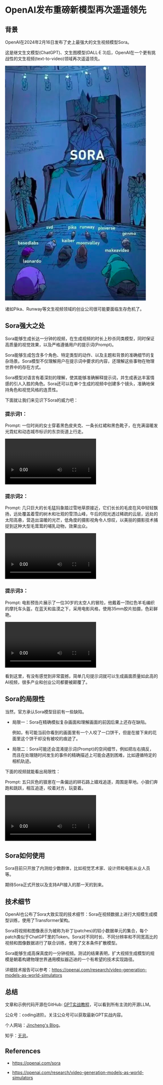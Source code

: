 # OpenAI发布重磅新模型再次遥遥领先

## 背景

OpenAI在2024年2月16日发布了史上最强大的文生视频模型Sora。

这是继文生文模型(ChatGPT)、文生图模型(DALL·E 3)后，OpenAI在一个更有挑战性的文生视频(text-to-video)领域再次遥遥领先。

![](../img/sora_vs.png) 

诸如Pika、Runway等文生视频领域的创业公司很可能要面临生存危机了。

## Sora强大之处

Sora能够生成长达一分钟的视频，在生成视频的时长上秒杀同类模型，同时保证高质量的视觉效果，以及严格遵循用户的提示词(Prompt)。

Sora能够生成包含多个角色、特定类型的动作、以及主题和背景的准确细节的复杂场景。Sora模型不仅理解用户在提示词中要求的内容，还理解这些事物在物理世界中的存在方式。

Sora模型对语言有着深刻的理解，使其能够准确解释提示词，并生成表达丰富情感的引人入胜的角色。Sora还可以在单个生成的视频中创建多个镜头，准确地保持角色和视觉风格的连贯性。

下面就让我们来见识下Sora的威力吧：

### 提示词1：

Prompt:  一位时尚的女士穿着黑色皮夹克、一条长红裙和黑色靴子，在充满温暖发光霓虹和动态城市标识的东京街道上行走。

<video controls>
  <source src="https://cdn.openai.com/sora/videos/tokyo-walk.mp4" type="video/mp4">
  您的浏览器不支持视频标签。
</video>

### 提示词2：

Prompt: 几只巨大的长毛猛犸象踏过雪地草原接近，它们长长的毛皮在风中轻轻飘扬，远处覆盖着雪的树木和壮观的雪顶山峰，午后的阳光透过稀疏的云层，远处的太阳高悬，营造出温暖的光芒，低角度的摄影视角令人惊叹，以美丽的摄影技术捕捉到这种大型毛茸茸的哺乳动物，效果出众。

<video controls>
  <source src="https://cdn.openai.com/sora/videos/wooly-mammoth.mp4" type="video/mp4">
  您的浏览器不支持视频标签。
</video>

### 提示词3：

Prompt: 电影预告片展示了一位30岁的太空人的冒险，他戴着一顶红色羊毛编织的摩托车头盔，在蓝天和盐漠之下，采用电影风格，使用35mm胶片拍摄，色彩鲜艳。

<video controls>
  <source src="https://cdn.openai.com/sora/videos/mitten-astronaut.mp4" type="video/mp4">
  您的浏览器不支持视频标签。
</video>

看到这里，有没有感觉到非常震撼，简单几句提示词就可以生成画面质量如此高的AI视频，很多产业和创业公司都要被颠覆了。



## Sora的局限性

当然，官方承认Sora模型目前有一些缺陷。

* 局限一：Sora在精确模拟复杂画面和理解画面的前因后果上还存在缺陷。

  例如，有可能当前你看到的画面里有一个人咬了一口饼干，但是在接下来的花面里这个饼干却没有被咬的痕迹了。

* 局限二：Sora可能还会混淆提示词(Prompt)的空间细节，例如把左右搞反，而且在处理随时间发生的事件的精确描述上可能会遇到困难，比如遵循特定的相机轨迹。

下面的视频就能看出局限性：

Prompt: 五只灰色的狼崽在一条偏远的碎石路上嬉戏追逐，周围是草地。小狼们奔跑和跳跃，相互追逐，咬着对方，玩耍着。

<video controls>
  <source src="https://cdn.openai.com/sora/videos/puppy-cloning.mp4" type="video/mp4">
  您的浏览器不支持视频标签。
</video>

## Sora如何使用

Sora目前只开放了内测给少数群体，比如视觉艺术家、设计师和电影从业人员等。

期待Sora正式开放以及支持API接入的那一天的到来。

## 技术细节

OpenAI也公布了Sora大致实现的技术细节：Sora在视频数据上进行大规模生成模型训练，使用了Transformer架构。

Sora将视频和图像表示为被称为补丁(patches)的较小数据单元的集合，每个patch类似于ChatGPT里的Token。Sora对不同时长、不同分辨率和不同宽高比的视频和图像数据进行了联合训练，使用了文本条件扩散模型。

Sora能够生成高保真度的一分钟视频。测试的结果表明，扩大视频生成模型的规模是朝着构建物理世界通用模拟器迈进的一个有希望的技术实现路径。

详细技术报告可以参考：https://openai.com/research/video-generation-models-as-world-simulators

## 总结

文章和示例代码开源在GitHub: [GPT实战教程](https://github.com/jincheng9/gpt-tutorial)，可以看到所有主流的开源LLM。

公众号：coding进阶。关注公众号可以获取最新GPT实战内容。

个人网站：[Jincheng's Blog](https://jincheng9.github.io/)。

知乎：[无忌](https://www.zhihu.com/people/thucuhkwuji)。



## References

* https://openai.com/sora

* https://openai.com/research/video-generation-models-as-world-simulators
